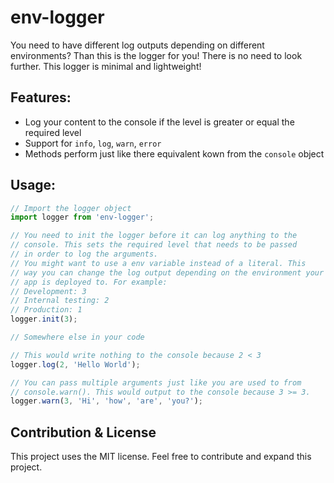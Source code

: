 # env-logger

You need to have different log outputs depending on different environments? Than this is the logger for you!
There is no need to look further. This logger is minimal and lightweight!

## Features:

*   Log your content to the console if the level is greater or equal the required level
*   Support for `info`, `log`, `warn`, `error`
*   Methods perform just like there equivalent kown from the `console` object

## Usage:
```js
// Import the logger object
import logger from 'env-logger';

// You need to init the logger before it can log anything to the
// console. This sets the required level that needs to be passed
// in order to log the arguments.
// You might want to use a env variable instead of a literal. This
// way you can change the log output depending on the environment your
// app is deployed to. For example:
// Development: 3
// Internal testing: 2
// Production: 1
logger.init(3);

// Somewhere else in your code

// This would write nothing to the console because 2 < 3
logger.log(2, 'Hello World');

// You can pass multiple arguments just like you are used to from
// console.warn(). This would output to the console because 3 >= 3.
logger.warn(3, 'Hi', 'how', 'are', 'you?');
```

## Contribution & License

This project uses the MIT license. Feel free to contribute and
expand this project.

